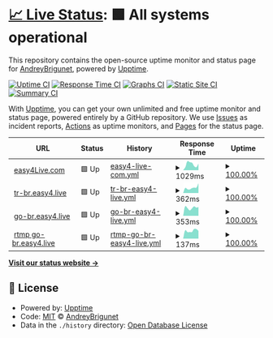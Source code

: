 # [📈 Live Status](https://demo.upptime.js.org): <!--live status--> **🟩 All systems operational**

This repository contains the open-source uptime monitor and status page for [AndreyBrigunet](https://demo.upptime.js.org), powered by [Upptime](https://github.com/upptime/upptime).

[![Uptime CI](https://github.com/AndreyBrigunet/upptime/workflows/Uptime%20CI/badge.svg)](https://github.com/AndreyBrigunet/upptime/actions?query=workflow%3A%22Uptime+CI%22)
[![Response Time CI](https://github.com/AndreyBrigunet/upptime/workflows/Response%20Time%20CI/badge.svg)](https://github.com/AndreyBrigunet/upptime/actions?query=workflow%3A%22Response+Time+CI%22)
[![Graphs CI](https://github.com/AndreyBrigunet/upptime/workflows/Graphs%20CI/badge.svg)](https://github.com/AndreyBrigunet/upptime/actions?query=workflow%3A%22Graphs+CI%22)
[![Static Site CI](https://github.com/AndreyBrigunet/upptime/workflows/Static%20Site%20CI/badge.svg)](https://github.com/AndreyBrigunet/upptime/actions?query=workflow%3A%22Static+Site+CI%22)
[![Summary CI](https://github.com/AndreyBrigunet/upptime/workflows/Summary%20CI/badge.svg)](https://github.com/AndreyBrigunet/upptime/actions?query=workflow%3A%22Summary+CI%22)

With [Upptime](https://upptime.js.org), you can get your own unlimited and free uptime monitor and status page, powered entirely by a GitHub repository. We use [Issues](https://github.com/AndreyBrigunet/upptime/issues) as incident reports, [Actions](https://github.com/AndreyBrigunet/upptime/actions) as uptime monitors, and [Pages](https://demo.upptime.js.org) for the status page.

<!--start: status pages-->
<!-- This summary is generated by Upptime (https://github.com/upptime/upptime) -->
<!-- Do not edit this manually, your changes will be overwritten -->
<!-- prettier-ignore -->
| URL | Status | History | Response Time | Uptime |
| --- | ------ | ------- | ------------- | ------ |
| <img alt="" src="https://easy4live.com/assets/img/favicon.png" height="13"> [easy4Live.com](https://easy4live.com) | 🟩 Up | [easy4-live-com.yml](https://github.com/AndreyBrigunet/upptime/commits/HEAD/history/easy4-live-com.yml) | <details><summary><img alt="Response time graph" src="./graphs/easy4-live-com/response-time-week.png" height="20"> 1029ms</summary><br><a href="https://status.easy4live.com/history/easy4-live-com"><img alt="Response time 2325" src="https://img.shields.io/endpoint?url=https%3A%2F%2Fraw.githubusercontent.com%2FAndreyBrigunet%2Fupptime%2FHEAD%2Fapi%2Feasy4-live-com%2Fresponse-time.json"></a><br><a href="https://status.easy4live.com/history/easy4-live-com"><img alt="24-hour response time 1122" src="https://img.shields.io/endpoint?url=https%3A%2F%2Fraw.githubusercontent.com%2FAndreyBrigunet%2Fupptime%2FHEAD%2Fapi%2Feasy4-live-com%2Fresponse-time-day.json"></a><br><a href="https://status.easy4live.com/history/easy4-live-com"><img alt="7-day response time 1029" src="https://img.shields.io/endpoint?url=https%3A%2F%2Fraw.githubusercontent.com%2FAndreyBrigunet%2Fupptime%2FHEAD%2Fapi%2Feasy4-live-com%2Fresponse-time-week.json"></a><br><a href="https://status.easy4live.com/history/easy4-live-com"><img alt="30-day response time 1145" src="https://img.shields.io/endpoint?url=https%3A%2F%2Fraw.githubusercontent.com%2FAndreyBrigunet%2Fupptime%2FHEAD%2Fapi%2Feasy4-live-com%2Fresponse-time-month.json"></a><br><a href="https://status.easy4live.com/history/easy4-live-com"><img alt="1-year response time 1849" src="https://img.shields.io/endpoint?url=https%3A%2F%2Fraw.githubusercontent.com%2FAndreyBrigunet%2Fupptime%2FHEAD%2Fapi%2Feasy4-live-com%2Fresponse-time-year.json"></a></details> | <details><summary><a href="https://status.easy4live.com/history/easy4-live-com">100.00%</a></summary><a href="https://status.easy4live.com/history/easy4-live-com"><img alt="All-time uptime 99.12%" src="https://img.shields.io/endpoint?url=https%3A%2F%2Fraw.githubusercontent.com%2FAndreyBrigunet%2Fupptime%2FHEAD%2Fapi%2Feasy4-live-com%2Fuptime.json"></a><br><a href="https://status.easy4live.com/history/easy4-live-com"><img alt="24-hour uptime 100.00%" src="https://img.shields.io/endpoint?url=https%3A%2F%2Fraw.githubusercontent.com%2FAndreyBrigunet%2Fupptime%2FHEAD%2Fapi%2Feasy4-live-com%2Fuptime-day.json"></a><br><a href="https://status.easy4live.com/history/easy4-live-com"><img alt="7-day uptime 100.00%" src="https://img.shields.io/endpoint?url=https%3A%2F%2Fraw.githubusercontent.com%2FAndreyBrigunet%2Fupptime%2FHEAD%2Fapi%2Feasy4-live-com%2Fuptime-week.json"></a><br><a href="https://status.easy4live.com/history/easy4-live-com"><img alt="30-day uptime 100.00%" src="https://img.shields.io/endpoint?url=https%3A%2F%2Fraw.githubusercontent.com%2FAndreyBrigunet%2Fupptime%2FHEAD%2Fapi%2Feasy4-live-com%2Fuptime-month.json"></a><br><a href="https://status.easy4live.com/history/easy4-live-com"><img alt="1-year uptime 99.52%" src="https://img.shields.io/endpoint?url=https%3A%2F%2Fraw.githubusercontent.com%2FAndreyBrigunet%2Fupptime%2FHEAD%2Fapi%2Feasy4-live-com%2Fuptime-year.json"></a></details>
| <img alt="" src="https://easy4live.com/assets/img/favicon.png" height="13"> [tr-br.easy4.live](http://tr-br.easy4.live) | 🟩 Up | [tr-br-easy4-live.yml](https://github.com/AndreyBrigunet/upptime/commits/HEAD/history/tr-br-easy4-live.yml) | <details><summary><img alt="Response time graph" src="./graphs/tr-br-easy4-live/response-time-week.png" height="20"> 362ms</summary><br><a href="https://status.easy4live.com/history/tr-br-easy4-live"><img alt="Response time 391" src="https://img.shields.io/endpoint?url=https%3A%2F%2Fraw.githubusercontent.com%2FAndreyBrigunet%2Fupptime%2FHEAD%2Fapi%2Ftr-br-easy4-live%2Fresponse-time.json"></a><br><a href="https://status.easy4live.com/history/tr-br-easy4-live"><img alt="24-hour response time 656" src="https://img.shields.io/endpoint?url=https%3A%2F%2Fraw.githubusercontent.com%2FAndreyBrigunet%2Fupptime%2FHEAD%2Fapi%2Ftr-br-easy4-live%2Fresponse-time-day.json"></a><br><a href="https://status.easy4live.com/history/tr-br-easy4-live"><img alt="7-day response time 362" src="https://img.shields.io/endpoint?url=https%3A%2F%2Fraw.githubusercontent.com%2FAndreyBrigunet%2Fupptime%2FHEAD%2Fapi%2Ftr-br-easy4-live%2Fresponse-time-week.json"></a><br><a href="https://status.easy4live.com/history/tr-br-easy4-live"><img alt="30-day response time 395" src="https://img.shields.io/endpoint?url=https%3A%2F%2Fraw.githubusercontent.com%2FAndreyBrigunet%2Fupptime%2FHEAD%2Fapi%2Ftr-br-easy4-live%2Fresponse-time-month.json"></a><br><a href="https://status.easy4live.com/history/tr-br-easy4-live"><img alt="1-year response time 391" src="https://img.shields.io/endpoint?url=https%3A%2F%2Fraw.githubusercontent.com%2FAndreyBrigunet%2Fupptime%2FHEAD%2Fapi%2Ftr-br-easy4-live%2Fresponse-time-year.json"></a></details> | <details><summary><a href="https://status.easy4live.com/history/tr-br-easy4-live">100.00%</a></summary><a href="https://status.easy4live.com/history/tr-br-easy4-live"><img alt="All-time uptime 100.00%" src="https://img.shields.io/endpoint?url=https%3A%2F%2Fraw.githubusercontent.com%2FAndreyBrigunet%2Fupptime%2FHEAD%2Fapi%2Ftr-br-easy4-live%2Fuptime.json"></a><br><a href="https://status.easy4live.com/history/tr-br-easy4-live"><img alt="24-hour uptime 100.00%" src="https://img.shields.io/endpoint?url=https%3A%2F%2Fraw.githubusercontent.com%2FAndreyBrigunet%2Fupptime%2FHEAD%2Fapi%2Ftr-br-easy4-live%2Fuptime-day.json"></a><br><a href="https://status.easy4live.com/history/tr-br-easy4-live"><img alt="7-day uptime 100.00%" src="https://img.shields.io/endpoint?url=https%3A%2F%2Fraw.githubusercontent.com%2FAndreyBrigunet%2Fupptime%2FHEAD%2Fapi%2Ftr-br-easy4-live%2Fuptime-week.json"></a><br><a href="https://status.easy4live.com/history/tr-br-easy4-live"><img alt="30-day uptime 100.00%" src="https://img.shields.io/endpoint?url=https%3A%2F%2Fraw.githubusercontent.com%2FAndreyBrigunet%2Fupptime%2FHEAD%2Fapi%2Ftr-br-easy4-live%2Fuptime-month.json"></a><br><a href="https://status.easy4live.com/history/tr-br-easy4-live"><img alt="1-year uptime 100.00%" src="https://img.shields.io/endpoint?url=https%3A%2F%2Fraw.githubusercontent.com%2FAndreyBrigunet%2Fupptime%2FHEAD%2Fapi%2Ftr-br-easy4-live%2Fuptime-year.json"></a></details>
| <img alt="" src="https://easy4live.com/assets/img/favicon.png" height="13"> [go-br.easy4.live](http://go-br.easy4.live) | 🟩 Up | [go-br-easy4-live.yml](https://github.com/AndreyBrigunet/upptime/commits/HEAD/history/go-br-easy4-live.yml) | <details><summary><img alt="Response time graph" src="./graphs/go-br-easy4-live/response-time-week.png" height="20"> 353ms</summary><br><a href="https://status.easy4live.com/history/go-br-easy4-live"><img alt="Response time 368" src="https://img.shields.io/endpoint?url=https%3A%2F%2Fraw.githubusercontent.com%2FAndreyBrigunet%2Fupptime%2FHEAD%2Fapi%2Fgo-br-easy4-live%2Fresponse-time.json"></a><br><a href="https://status.easy4live.com/history/go-br-easy4-live"><img alt="24-hour response time 383" src="https://img.shields.io/endpoint?url=https%3A%2F%2Fraw.githubusercontent.com%2FAndreyBrigunet%2Fupptime%2FHEAD%2Fapi%2Fgo-br-easy4-live%2Fresponse-time-day.json"></a><br><a href="https://status.easy4live.com/history/go-br-easy4-live"><img alt="7-day response time 353" src="https://img.shields.io/endpoint?url=https%3A%2F%2Fraw.githubusercontent.com%2FAndreyBrigunet%2Fupptime%2FHEAD%2Fapi%2Fgo-br-easy4-live%2Fresponse-time-week.json"></a><br><a href="https://status.easy4live.com/history/go-br-easy4-live"><img alt="30-day response time 403" src="https://img.shields.io/endpoint?url=https%3A%2F%2Fraw.githubusercontent.com%2FAndreyBrigunet%2Fupptime%2FHEAD%2Fapi%2Fgo-br-easy4-live%2Fresponse-time-month.json"></a><br><a href="https://status.easy4live.com/history/go-br-easy4-live"><img alt="1-year response time 368" src="https://img.shields.io/endpoint?url=https%3A%2F%2Fraw.githubusercontent.com%2FAndreyBrigunet%2Fupptime%2FHEAD%2Fapi%2Fgo-br-easy4-live%2Fresponse-time-year.json"></a></details> | <details><summary><a href="https://status.easy4live.com/history/go-br-easy4-live">100.00%</a></summary><a href="https://status.easy4live.com/history/go-br-easy4-live"><img alt="All-time uptime 99.99%" src="https://img.shields.io/endpoint?url=https%3A%2F%2Fraw.githubusercontent.com%2FAndreyBrigunet%2Fupptime%2FHEAD%2Fapi%2Fgo-br-easy4-live%2Fuptime.json"></a><br><a href="https://status.easy4live.com/history/go-br-easy4-live"><img alt="24-hour uptime 100.00%" src="https://img.shields.io/endpoint?url=https%3A%2F%2Fraw.githubusercontent.com%2FAndreyBrigunet%2Fupptime%2FHEAD%2Fapi%2Fgo-br-easy4-live%2Fuptime-day.json"></a><br><a href="https://status.easy4live.com/history/go-br-easy4-live"><img alt="7-day uptime 100.00%" src="https://img.shields.io/endpoint?url=https%3A%2F%2Fraw.githubusercontent.com%2FAndreyBrigunet%2Fupptime%2FHEAD%2Fapi%2Fgo-br-easy4-live%2Fuptime-week.json"></a><br><a href="https://status.easy4live.com/history/go-br-easy4-live"><img alt="30-day uptime 100.00%" src="https://img.shields.io/endpoint?url=https%3A%2F%2Fraw.githubusercontent.com%2FAndreyBrigunet%2Fupptime%2FHEAD%2Fapi%2Fgo-br-easy4-live%2Fuptime-month.json"></a><br><a href="https://status.easy4live.com/history/go-br-easy4-live"><img alt="1-year uptime 99.99%" src="https://img.shields.io/endpoint?url=https%3A%2F%2Fraw.githubusercontent.com%2FAndreyBrigunet%2Fupptime%2FHEAD%2Fapi%2Fgo-br-easy4-live%2Fuptime-year.json"></a></details>
| <img alt="" src="https://easy4live.com/assets/img/favicon.png" height="13"> [rtmp go-br.easy4.live](216.238.109.159) | 🟩 Up | [rtmp-go-br-easy4-live.yml](https://github.com/AndreyBrigunet/upptime/commits/HEAD/history/rtmp-go-br-easy4-live.yml) | <details><summary><img alt="Response time graph" src="./graphs/rtmp-go-br-easy4-live/response-time-week.png" height="20"> 137ms</summary><br><a href="https://status.easy4live.com/history/rtmp-go-br-easy4-live"><img alt="Response time 140" src="https://img.shields.io/endpoint?url=https%3A%2F%2Fraw.githubusercontent.com%2FAndreyBrigunet%2Fupptime%2FHEAD%2Fapi%2Frtmp-go-br-easy4-live%2Fresponse-time.json"></a><br><a href="https://status.easy4live.com/history/rtmp-go-br-easy4-live"><img alt="24-hour response time 135" src="https://img.shields.io/endpoint?url=https%3A%2F%2Fraw.githubusercontent.com%2FAndreyBrigunet%2Fupptime%2FHEAD%2Fapi%2Frtmp-go-br-easy4-live%2Fresponse-time-day.json"></a><br><a href="https://status.easy4live.com/history/rtmp-go-br-easy4-live"><img alt="7-day response time 137" src="https://img.shields.io/endpoint?url=https%3A%2F%2Fraw.githubusercontent.com%2FAndreyBrigunet%2Fupptime%2FHEAD%2Fapi%2Frtmp-go-br-easy4-live%2Fresponse-time-week.json"></a><br><a href="https://status.easy4live.com/history/rtmp-go-br-easy4-live"><img alt="30-day response time 139" src="https://img.shields.io/endpoint?url=https%3A%2F%2Fraw.githubusercontent.com%2FAndreyBrigunet%2Fupptime%2FHEAD%2Fapi%2Frtmp-go-br-easy4-live%2Fresponse-time-month.json"></a><br><a href="https://status.easy4live.com/history/rtmp-go-br-easy4-live"><img alt="1-year response time 140" src="https://img.shields.io/endpoint?url=https%3A%2F%2Fraw.githubusercontent.com%2FAndreyBrigunet%2Fupptime%2FHEAD%2Fapi%2Frtmp-go-br-easy4-live%2Fresponse-time-year.json"></a></details> | <details><summary><a href="https://status.easy4live.com/history/rtmp-go-br-easy4-live">100.00%</a></summary><a href="https://status.easy4live.com/history/rtmp-go-br-easy4-live"><img alt="All-time uptime 100.00%" src="https://img.shields.io/endpoint?url=https%3A%2F%2Fraw.githubusercontent.com%2FAndreyBrigunet%2Fupptime%2FHEAD%2Fapi%2Frtmp-go-br-easy4-live%2Fuptime.json"></a><br><a href="https://status.easy4live.com/history/rtmp-go-br-easy4-live"><img alt="24-hour uptime 100.00%" src="https://img.shields.io/endpoint?url=https%3A%2F%2Fraw.githubusercontent.com%2FAndreyBrigunet%2Fupptime%2FHEAD%2Fapi%2Frtmp-go-br-easy4-live%2Fuptime-day.json"></a><br><a href="https://status.easy4live.com/history/rtmp-go-br-easy4-live"><img alt="7-day uptime 100.00%" src="https://img.shields.io/endpoint?url=https%3A%2F%2Fraw.githubusercontent.com%2FAndreyBrigunet%2Fupptime%2FHEAD%2Fapi%2Frtmp-go-br-easy4-live%2Fuptime-week.json"></a><br><a href="https://status.easy4live.com/history/rtmp-go-br-easy4-live"><img alt="30-day uptime 100.00%" src="https://img.shields.io/endpoint?url=https%3A%2F%2Fraw.githubusercontent.com%2FAndreyBrigunet%2Fupptime%2FHEAD%2Fapi%2Frtmp-go-br-easy4-live%2Fuptime-month.json"></a><br><a href="https://status.easy4live.com/history/rtmp-go-br-easy4-live"><img alt="1-year uptime 100.00%" src="https://img.shields.io/endpoint?url=https%3A%2F%2Fraw.githubusercontent.com%2FAndreyBrigunet%2Fupptime%2FHEAD%2Fapi%2Frtmp-go-br-easy4-live%2Fuptime-year.json"></a></details>

<!--end: status pages-->

[**Visit our status website →**](https://demo.upptime.js.org)

## 📄 License

- Powered by: [Upptime](https://github.com/upptime/upptime)
- Code: [MIT](./LICENSE) © [AndreyBrigunet](https://demo.upptime.js.org)
- Data in the `./history` directory: [Open Database License](https://opendatacommons.org/licenses/odbl/1-0/)
